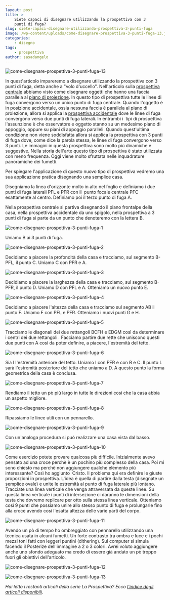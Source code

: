 ```yaml
---
layout: post
title: >
    Siete capaci di disegnare utilizzando la prospettiva con 3
    punti di fuga?
slug: siete-capaci-disegnare-utilizzando-prospettiva-3-punti-fuga
image: /wp-content/uploads/come-disegnare-prospettiva-3-punti-fuga-13.jpg
categories:
    - disegno
tags:
    - prospettiva
author: sasadangelo
---
```


![come-disegnare-prospettiva-3-punti-fuga-13](https://www.disegnoepittura.it/wp-content/uploads/come-disegnare-prospettiva-3-punti-fuga-13.jpg "come-disegnare-prospettiva-3-punti-fuga-13")

In quest'articolo impareremo a disegnare utilizzando la prospettiva con 3 punti di fuga, detta anche a "volo d'uccello". Nell'articolo sulla [prospettiva centrale](https://www.disegnoepittura.it/prospettiva-centrale/) abbiamo visto come disegnare oggetti che hanno una faccia parallela al [piano di proiezione](https://www.disegnoepittura.it/prospettiva-terminologia-sapere/). In questo tipo di prospettiva tutte le linee di fuga convergono verso un unico punto di fuga centrale. Quando l'oggetto è in posizione accidentale, ossia nessuna faccia è parallela al piano di proiezione, allora si applica la [prospettiva accidentale](https://www.disegnoepittura.it/prospettiva-accidentale/) dove le linee di fuga convergono verso due punti di fuga laterali. In entrambi i  tipi di prospettiva l'assunzione è che osservatore e oggetto stanno su un medesimo piano di appoggio, oppure su piani di appoggio paralleli. Quando quest'ultima condizione non viene soddisfatta allora si applica la prospettiva con 3 punti di fuga dove, come dice la parola stessa, le linee di fuga convergono verso 3 punti. Le immagini in questa prospettiva sono molto più dinamiche e suggestive. Nella storia dell'arte questo tipo di prospettiva è stato utilizzata con meno frequenza. Oggi viene molto sfruttata nelle inquadrature panoramiche dei fumetti.

Per spiegare l'applicazione di questo nuovo tipo di prospettiva vedremo una sua applicazione pratica disegnando una semplice casa.

Disegniamo la linea d'orizzonte molto in alto nel foglio e definiamo i due punti di fuga laterali PFL e PFR con il  punto focale centrale PFC esattamente al centro. Definiamo poi il terzo punto di fuga A.

Nella prospettiva centrale si partiva disegnando il piano frontalpe della casa, nella prospettiva accidentale da uno spigolo, nella prospettiva a 3 punti di fuga si parte da un punto che denoteremo con la lettera B.

![come-disegnare-prospettiva-3-punti-fuga-1](https://www.disegnoepittura.it/wp-content/uploads/come-disegnare-prospettiva-3-punti-fuga-1.jpg "come-disegnare-prospettiva-3-punti-fuga-1")

Uniamo B ai 3 punti di fuga.

![come-disegnare-prospettiva-3-punti-fuga-2](https://www.disegnoepittura.it/wp-content/uploads/come-disegnare-prospettiva-3-punti-fuga-2.jpg "come-disegnare-prospettiva-3-punti-fuga-2")

Decidiamo a piacere la profondità della casa e tracciamo, sul segmento B-PFL, il punto C. Uniamo C con PFR e A.

![come-disegnare-prospettiva-3-punti-fuga-3](https://www.disegnoepittura.it/wp-content/uploads/come-disegnare-prospettiva-3-punti-fuga-3.jpg "come-disegnare-prospettiva-3-punti-fuga-3")

Decidiamo a piacere la larghezza della casa e tracciamo, sul segmento B-PFR, il punto D. Uniamo D con PFL e A. Otteniamo un nuovo punto E.

![come-disegnare-prospettiva-3-punti-fuga-4](https://www.disegnoepittura.it/wp-content/uploads/come-disegnare-prospettiva-3-punti-fuga-4.jpg "come-disegnare-prospettiva-3-punti-fuga-4")

Decidiamo a piacere l'altezza della casa e tracciamo sul segmento AB il punto F. Uniamo F con PFL e PFR. Otteniamo i nuovi punti G e H.

![come-disegnare-prospettiva-3-punti-fuga-5](https://www.disegnoepittura.it/wp-content/uploads/come-disegnare-prospettiva-3-punti-fuga-5.jpg "come-disegnare-prospettiva-3-punti-fuga-5")

Tracciamo le diagonali dei due rettangoli BCFH e EDGM così da determinare i centri dei due rettangoli.  Facciamo partire due rette che uniscono questi due punti con A così da poter definire, a piacere, l'estremità del tetto.

![come-disegnare-prospettiva-3-punti-fuga-6](https://www.disegnoepittura.it/wp-content/uploads/come-disegnare-prospettiva-3-punti-fuga-6.jpg "come-disegnare-prospettiva-3-punti-fuga-6")

Sia I l'estremità anteriore del tetto. Uniamo I con PFR e con B e C. Il punto L sarà l'estremità posteriore del tetto che uniamo a D. A questo punto la forma geometrica della casa è conclusa.

![come-disegnare-prospettiva-3-punti-fuga-7](https://www.disegnoepittura.it/wp-content/uploads/come-disegnare-prospettiva-3-punti-fuga-7.jpg "come-disegnare-prospettiva-3-punti-fuga-7")

Rendiamo il tetto un pò più largo in tutte le direzioni così che la casa abbia un aspetto migliore.

![come-disegnare-prospettiva-3-punti-fuga-8](https://www.disegnoepittura.it/wp-content/uploads/come-disegnare-prospettiva-3-punti-fuga-8.jpg "come-disegnare-prospettiva-3-punti-fuga-8")

Ripassiamo le linee utili con un pennarello.

![come-disegnare-prospettiva-3-punti-fuga-9](https://www.disegnoepittura.it/wp-content/uploads/come-disegnare-prospettiva-3-punti-fuga-9.jpg "come-disegnare-prospettiva-3-punti-fuga-9")

Con un'analoga procedura si può realizzare una casa vista dal basso.

![come-disegnare-prospettiva-3-punti-fuga-10](https://www.disegnoepittura.it/wp-content/uploads/come-disegnare-prospettiva-3-punti-fuga-10.jpg "come-disegnare-prospettiva-3-punti-fuga-10")

Come esercizio potete provare qualcosa più difficile. Inizialmente avevo pensato ad una croce perchè è un pochino più complesso della casa. Poi mi sono chiesto ma perchè non aggiungere qualche elemento più interessante? Così ho aggiunto  Cristo. Il problema qui era definire le giuste proporzioni in prospettiva. L'idea è quella di partire dalla testa (disegnate un semplice ovale) e unite le estremità al punto di fuga laterale più lontano. Tracciate una linea verticale che venga attraversata da queste linee. Su questa linea verticale i punti di intersezione ci daranno le dimensioni della testa che dovremo replicare per otto sulla stessa linea verticale. Otteniamo così 9 punti che possiamo unire allo stesso punto di fuga e prolungarle fino alla croce avendo così l'esatta altezza delle varie parti del corpo.

![come-disegnare-prospettiva-3-punti-fuga-11](https://www.disegnoepittura.it/wp-content/uploads/come-disegnare-prospettiva-3-punti-fuga-11.jpg "come-disegnare-prospettiva-3-punti-fuga-11")

Avendo un pò di tempo ho ombreggiato con pennarello utilizzando una tecnica usata in alcuni fumetti. Un forte contrasto tra ombra e luce e i pochi mezzi toni fatti con leggeri puntini (dithering). Sul computer si simula facendo il Posterize dell'immagine a 2 o 3 colori. Avrei voluto aggiungere anche uno sfondo adeguato ma credo di essere già andato un pò troppo fuori gli obiettivi dell'articolo.

![come-disegnare-prospettiva-3-punti-fuga-12](https://www.disegnoepittura.it/wp-content/uploads/come-disegnare-prospettiva-3-punti-fuga-12.jpg "come-disegnare-prospettiva-3-punti-fuga-12")

![come-disegnare-prospettiva-3-punti-fuga-13](https://www.disegnoepittura.it/wp-content/uploads/come-disegnare-prospettiva-3-punti-fuga-13.jpg "come-disegnare-prospettiva-3-punti-fuga-13")

_Hai letto i restanti articoli della serie La Prospettiva? Ecco [l’indice degli articoli disponibili](https://www.disegnoepittura.it/prospettiva/ "La Prospettiva")._
